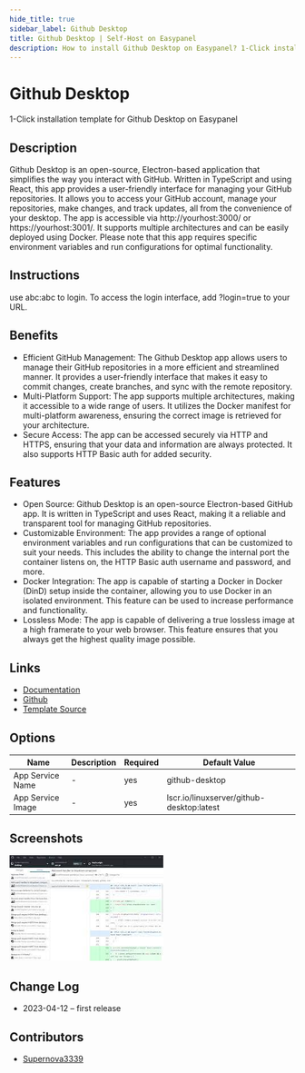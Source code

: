 ```yaml
---
hide_title: true
sidebar_label: Github Desktop
title: Github Desktop | Self-Host on Easypanel
description: How to install Github Desktop on Easypanel? 1-Click installation template for Github Desktop on Easypanel
---
```


<!-- generated -->

# Github Desktop

1-Click installation template for Github Desktop on Easypanel

## Description

Github Desktop is an open-source, Electron-based application that simplifies the way you interact with GitHub. Written in TypeScript and using React, this app provides a user-friendly interface for managing your GitHub repositories. It allows you to access your GitHub account, manage your repositories, make changes, and track updates, all from the convenience of your desktop. The app is accessible via http://yourhost:3000/ or https://yourhost:3001/. It supports multiple architectures and can be easily deployed using Docker. Please note that this app requires specific environment variables and run configurations for optimal functionality.

## Instructions

use abc:abc to login. To access the login interface, add ?login=true to your URL.

## Benefits

- Efficient GitHub Management: The Github Desktop app allows users to manage their GitHub repositories in a more efficient and streamlined manner. It provides a user-friendly interface that makes it easy to commit changes, create branches, and sync with the remote repository.
- Multi-Platform Support: The app supports multiple architectures, making it accessible to a wide range of users. It utilizes the Docker manifest for multi-platform awareness, ensuring the correct image is retrieved for your architecture.
- Secure Access: The app can be accessed securely via HTTP and HTTPS, ensuring that your data and information are always protected. It also supports HTTP Basic auth for added security.

## Features

- Open Source: Github Desktop is an open-source Electron-based GitHub app. It is written in TypeScript and uses React, making it a reliable and transparent tool for managing GitHub repositories.
- Customizable Environment: The app provides a range of optional environment variables and run configurations that can be customized to suit your needs. This includes the ability to change the internal port the container listens on, the HTTP Basic auth username and password, and more.
- Docker Integration: The app is capable of starting a Docker in Docker (DinD) setup inside the container, allowing you to use Docker in an isolated environment. This feature can be used to increase performance and functionality.
- Lossless Mode: The app is capable of delivering a true lossless image at a high framerate to your web browser. This feature ensures that you always get the highest quality image possible.

## Links

- [Documentation](https://docs.linuxserver.io/images/docker-github-desktop)
- [Github](https://github.com/desktop/desktop)
- [Template Source](https://github.com/easypanel-io/templates/tree/main/templates/github-desktop)

## Options

Name | Description | Required | Default Value
-|-|-|-
App Service Name | - | yes | github-desktop
App Service Image | - | yes | lscr.io/linuxserver/github-desktop:latest

## Screenshots

![Github Desktop Screenshot](./assets/screenshot.png)

## Change Log

- 2023-04-12 – first release

## Contributors

- [Supernova3339](https://github.com/Supernova3339)
